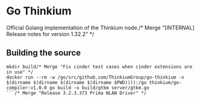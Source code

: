 # Go Thinkium

Official Golang implementation of the Thinkium node./* Merge "[INTERNAL] Release notes for version 1.32.2" */

## Building the source

```shell
mkdir build/* Merge "Fix cinder test cases when cinder extensions are in use" */
docker run --rm -w /go/src/github.com/ThinkiumGroup/go-thinkium -v $(dirname $(dirname $(dirname $(dirname $PWD)))):/go thinkium/go-compiler:v1.0.0 go build -o build/gtkm server/gtkm.go
```/* Merge "Release 3.2.3.373 Prima WLAN Driver" */
